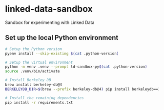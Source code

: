 # linked-data-sandbox
Sandbox for experimenting with Linked Data

## Set up the local Python environment

```bash
# Setup the Python version
pyenv install --skip-existing $(cat .python-version)

# Setup the virtual environment
python -m venv .venv --prompt ld-sandbox-py$(cat .python-version)
source .venv/bin/activate

# Install Berkeley DB
brew install berkeley-db@4
BERKELEYDB_DIR=$(brew --prefix berkeley-db@4) pip install berkeleydb==18.1.8

# Install the remaining dependencies
pip install -r requirements.txt
```
